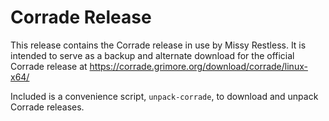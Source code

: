 # Corrade Release

This release contains the Corrade release in use by Missy Restless. It is intended to serve as a backup and alternate download for the official Corrade release at https://corrade.grimore.org/download/corrade/linux-x64/

Included is a convenience script, `unpack-corrade`, to download and unpack Corrade releases.
